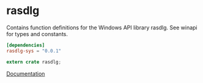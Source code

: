 # rasdlg #
Contains function definitions for the Windows API library rasdlg. See winapi for types and constants.

```toml
[dependencies]
rasdlg-sys = "0.0.1"
```

```rust
extern crate rasdlg;
```

[Documentation](https://retep998.github.io/doc/rasdlg/)
